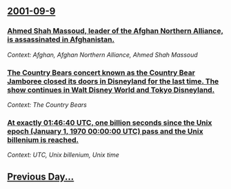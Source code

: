 ## [2001-09-9](/news/2001/09/9/index.md)

### [ Ahmed Shah Massoud, leader of the Afghan Northern Alliance, is assassinated in Afghanistan.](/news/2001/09/9/ahmed-shah-massoud-leader-of-the-afghan-northern-alliance-is-assassinated-in-afghanistan.md)
_Context: Afghan, Afghan Northern Alliance, Ahmed Shah Massoud_

### [ The Country Bears concert known as the Country Bear Jamboree closed its doors in Disneyland for the last time. The show continues in Walt Disney World and Tokyo Disneyland.](/news/2001/09/9/the-country-bears-concert-known-as-the-country-bear-jamboree-closed-its-doors-in-disneyland-for-the-last-time-the-show-continues-in-walt-d.md)
_Context: The Country Bears_

### [ At exactly 01:46:40 UTC, one billion seconds since the Unix epoch (January 1, 1970 00:00:00 UTC) pass and the Unix billenium is reached.](/news/2001/09/9/at-exactly-01-46-40-utc-one-billion-seconds-since-the-unix-epoch-january-1-1970-00-00-00-utc-pass-and-the-unix-billenium-is-reached.md)
_Context: UTC, Unix billenium, Unix time_

## [Previous Day...](/news/2001/09/8/index.md)

